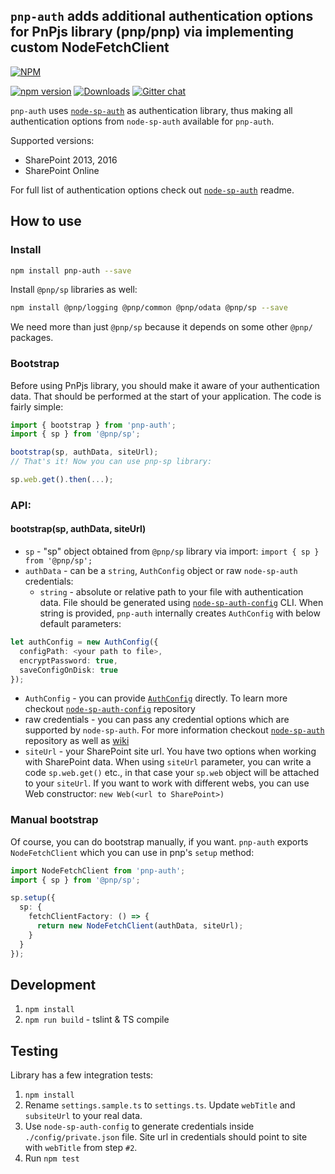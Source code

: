 ## `pnp-auth` adds additional authentication options for PnPjs library (pnp/pnp) via implementing custom NodeFetchClient

[![NPM](https://nodei.co/npm/pnp-auth.png?mini=true&downloads=true&downloadRank=true&stars=true)](https://nodei.co/npm/pnp-auth/)

[![npm version](https://badge.fury.io/js/pnp-auth.svg)](https://badge.fury.io/js/pnp-auth)
[![Downloads](https://img.shields.io/npm/dm/pnp-auth.svg)](https://www.npmjs.com/package/pnp-auth)
[![Gitter chat](https://badges.gitter.im/gitterHQ/gitter.png)](https://gitter.im/sharepoint-node/Lobby)

`pnp-auth` uses [`node-sp-auth`](https://github.com/s-KaiNet/node-sp-auth) as authentication library, thus making all authentication options from `node-sp-auth` available for `pnp-auth`.

Supported versions:

- SharePoint 2013, 2016
- SharePoint Online

For full list of authentication options check out [`node-sp-auth`](https://github.com/s-KaiNet/node-sp-auth) readme.

## How to use

### Install

```bash
npm install pnp-auth --save
```

Install `@pnp/sp` libraries as well:

```bash
npm install @pnp/logging @pnp/common @pnp/odata @pnp/sp --save
```

We need more than just `@pnp/sp` because it depends on some other `@pnp/` packages.

### Bootstrap

Before using PnPjs library, you should make it aware of your authentication data. That should be performed at the start of your application. The code is fairly simple:

```TypeScript
import { bootstrap } from 'pnp-auth';
import { sp } from '@pnp/sp';

bootstrap(sp, authData, siteUrl); 
// That's it! Now you can use pnp-sp library:

sp.web.get().then(...);
```

### API:

#### bootstrap(sp, authData, siteUrl)

- `sp` - "sp" object obtained from `@pnp/sp` library via import: `import { sp } from '@pnp/sp';`
- `authData` - can be a `string`, `AuthConfig` object or raw `node-sp-auth` credentials:
  - `string` - absolute or relative path to your file with authentication data. File should be generated using [`node-sp-auth-config`](https://github.com/koltyakov/node-sp-auth-config) CLI. When string is provided, `pnp-auth` internally creates `AuthConfig` with below default parameters:

```TypeScript
let authConfig = new AuthConfig({
  configPath: <your path to file>,
  encryptPassword: true,
  saveConfigOnDisk: true
});
```

  - `AuthConfig` - you can provide [`AuthConfig`](https://github.com/koltyakov/node-sp-auth-config#usage-in-typescript) directly. To learn more checkout [`node-sp-auth-config`](https://github.com/koltyakov/node-sp-auth-config) repository
  - raw credentials - you can pass any credential options which are supported by `node-sp-auth`. For more information checkout [`node-sp-auth`](https://github.com/s-KaiNet/node-sp-auth) repository as well as [wiki](https://github.com/s-KaiNet/node-sp-auth/wiki)
- `siteUrl` - your SharePoint site url. You have two options when working with SharePoint data. When using `siteUrl` parameter, you can write a code `sp.web.get()` etc., in that case your `sp.web` object will be attached to your `siteUrl`. If you want to work with different webs, you can use Web constructor: `new Web(<url to SharePoint>)`

### Manual bootstrap
 
Of course, you can do bootstrap manually, if you want. `pnp-auth` exports `NodeFetchClient` which you can use in pnp's `setup` method:

```TypeScript
import NodeFetchClient from 'pnp-auth';
import { sp } from '@pnp/sp';

sp.setup({
  sp: {
    fetchClientFactory: () => {
      return new NodeFetchClient(authData, siteUrl);
    }
  }
});
```

## Development

1. `npm install`
2. `npm run build` - tslint & TS compile

## Testing

Library has a few integration tests:

1. `npm install`
2. Rename `settings.sample.ts` to `settings.ts`. Update `webTitle` and `subsiteUrl` to your real data.
3. Use `node-sp-auth-config` to generate credentials inside `./config/private.json` file. Site url in credentials should point to site with `webTitle` from step `#2`.
4. Run `npm test`
